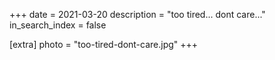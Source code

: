+++
date = 2021-03-20
description = "too tired... dont care..."
in_search_index = false

[extra]
photo = "too-tired-dont-care.jpg"
+++
